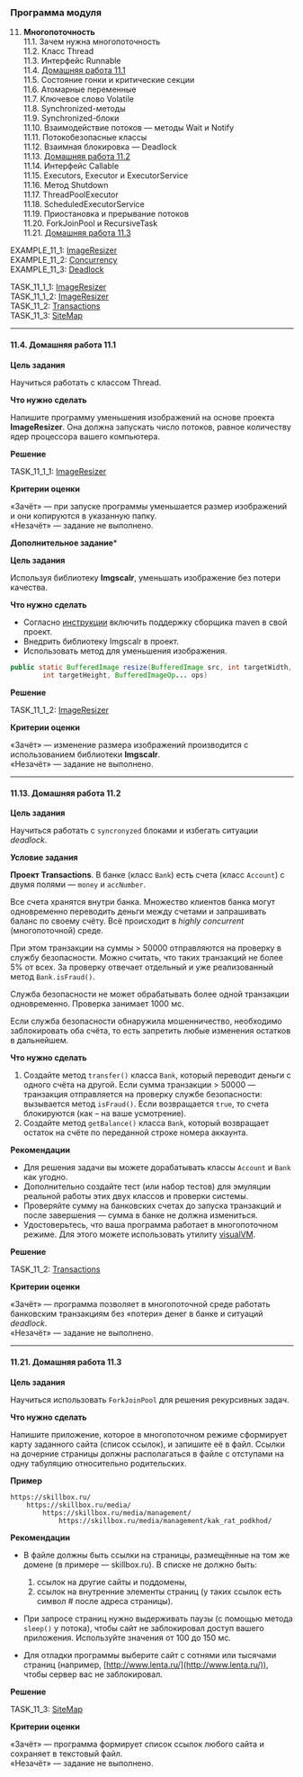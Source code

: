 ### Программа модуля

11. **Многопоточность**  
    11.1. Зачем нужна многопоточность  
    11.2. Класс Thread  
    11.3. Интерфейс Runnable  
    11.4. [Домашняя работа 11.1](#114-домашняя-работа-111)  
    11.5. Состояние гонки и критические секции  
    11.6. Атомарные переменные  
    11.7. Ключевое слово Volatile  
    11.8. Synchronized-методы  
    11.9. Synchronized-блоки  
    11.10. Взаимодействие потоков — методы Wait и Notify  
    11.11. Потокобезопасные классы  
    11.12. Взаимная блокировка — Deadlock  
    11.13. [Домашняя работа 11.2](#1113-домашняя-работа-112)  
    11.14. Интерфейс Callable  
    11.15. Executors, Executor и ExecutorService  
    11.16. Метод Shutdown  
    11.17. ThreadPoolExecutor  
    11.18. ScheduledExecutorService  
    11.19. Приостановка и прерывание потоков  
    11.20. ForkJoinPool и RecursiveTask  
    11.21. [Домашняя работа 11.3](#1121-домашняя-работа-113)  
    
EXAMPLE_11_1: [ImageResizer](./ImageResizer)  
EXAMPLE_11_2: [Concurrency](./Concurrency)  
EXAMPLE_11_3: [Deadlock](./Deadlock) 

TASK_11_1_1: [ImageResizer](./ImageResizer)  
TASK_11_1_2: [ImageResizer](./ImageResizer)  
TASK_11_2: [Transactions](./Transactions)  
TASK_11_3: [SiteMap](./SiteMap)  

---------------------------------------------

#### 11.4. Домашняя работа 11.1

**Цель задания**

Научиться работать с классом Thread.

**Что нужно сделать**

Напишите программу уменьшения изображений на основе проекта **ImageResizer**. Она должна запускать число потоков, равное количеству ядер процессора вашего компьютера.

**Решение**

TASK_11_1_1: [ImageResizer](./ImageResizer)

**Критерии оценки**

«Зачёт» — при запуске программы уменьшается размер изображений и они копируются в указанную папку.  
«Незачёт» — задание не выполнено.

**Дополнительное задание***

**Цель задания**

Используя библиотеку **Imgscalr**, уменьшать изображение без потери качества.

**Что нужно сделать**

- Согласно [инструкции](https://www.notion.so/sendel/IDEA-Maven-671db52e43a6483cb2fbfb3736cdc7cf) включить поддержку сборщика maven в свой проект.
- Внедрить библиотеку Imgscalr в проект.
- Использовать метод для уменьшения изображения.

```java
public static BufferedImage resize(BufferedImage src, int targetWidth,
        int targetHeight, BufferedImageOp... ops)
```

**Решение**

TASK_11_1_2: [ImageResizer](./ImageResizer)

**Критерии оценки**

«Зачёт» — изменение размера изображений производится с использованием библиотеки **Imgscalr**.  
«Незачёт» — задание не выполнено.

---------------------------------------------

#### 11.13. Домашняя работа 11.2

**Цель задания**

Научиться работать с `syncronyzed` блоками и избегать ситуации *deadlock*.

**Условие задания**

**Проект Transactions**. В банке (класс `Bank`) есть счета (класс `Account`) с двумя полями — `money` и `accNumber`.

Все счета хранятся внутри банка. Множество клиентов банка могут одновременно переводить деньги между счетами и запрашивать баланс по своему счёту. Всё происходит в *highly concurrent* (многопоточной) среде.

При этом транзакции на суммы > 50000 отправляются на проверку в службу безопасности. Можно считать, что таких транзакций не более 5% от всех. За проверку отвечает отдельный и уже реализованный метод `Bank.isFraud()`.

Служба безопасности не может обрабатывать более одной транзакции одновременно. Проверка занимает 1000 мс.

Если служба безопасности обнаружила мошенничество, необходимо заблокировать оба счёта, то есть запретить любые изменения остатков в дальнейшем.

**Что нужно сделать**

1. Создайте метод `transfer()` класса `Bank`, который переводит деньги с одного счёта на другой. Если сумма транзакции > 50000 — транзакция отправляется на проверку службе безопасности: вызывается метод `isFraud()`. Если возвращается `true`, то счета блокируются (как – на ваше усмотрение).
2. Создайте метод `getBalance()` класса `Bank`, который возвращает остаток на счёте по переданной строке номера аккаунта.

**Рекомендации**

- Для решения задачи вы можете дорабатывать классы `Account` и `Bank` как угодно.
- Дополнительно создайте тест (или набор тестов) для эмуляции реальной работы этих двух классов и проверки системы.
- Проверяйте сумму на банковских счетах до запуска транзакций и после завершения — сумма в банке не должна измениться.
- Удостоверьтесь, что ваша программа работает в многопоточном режиме. Для этого можете использовать утилиту [visualVM](https://visualvm.github.io/).

**Решение**

TASK_11_2: [Transactions](./Transactions)

**Критерии оценки**

«Зачёт» — программа позволяет в многопоточной среде работать банковским транзакциям без «потери» денег в банке и ситуаций *deadlock*.  
«Незачёт» — задание не выполнено.

---------------------------------------------

#### 11.21. Домашняя работа 11.3

**Цель задания**

Научиться использовать `ForkJoinPool` для решения рекурсивных задач.

**Что нужно сделать**

Напишите приложение, которое в многопоточном режиме сформирует карту заданного сайта (список ссылок), и запишите её в файл. Ссылки на дочерние страницы должны располагаться в файле с отступами на одну табуляцию относительно родительских.

**Пример**

    https://skillbox.ru/
        https://skillbox.ru/media/
            https://skillbox.ru/media/management/
                https://skillbox.ru/media/management/kak_rat_podkhod/

**Рекомендации**

- В файле должны быть ссылки на страницы, размещённые на том же домене (в примере — skillbox.ru). В списке не должно быть:

    1. ссылок на другие сайты и поддомены,
    2. ссылок на внутренние элементы страниц (у таких ссылок есть символ # после адреса страницы).

- При запросе страниц нужно выдерживать паузы (с помощью метода `sleep()` у потока), чтобы сайт не заблокировал доступ вашего приложения. Используйте значения от 100 до 150 мс.
- Для отладки программы выберите сайт с сотнями или тысячами страниц (например, [http://www.lenta.ru/](http://www.lenta.ru/)), чтобы сервер вас не заблокировал.

**Решение**

TASK_11_3: [SiteMap](./SiteMap)

**Критерии оценки**

«Зачёт» — программа формирует список ссылок любого сайта и сохраняет в текстовый файл.  
«Незачёт» — задание не выполнено.
